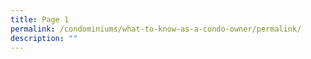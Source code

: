 ```yaml
---
title: Page 1
permalink: /condominiums/what-to-know-as-a-condo-owner/permalink/
description: ""
---
```


